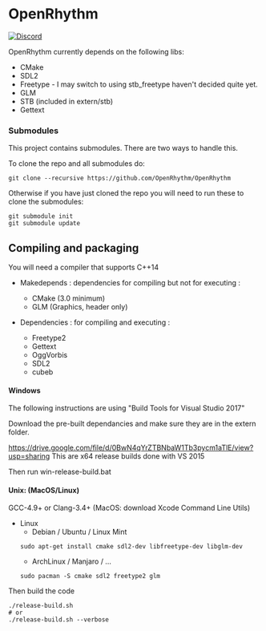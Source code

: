 # OpenRhythm
[![Discord](https://img.shields.io/discord/277133146007404544.svg)](https://discord.gg/BgDgs5)

OpenRhythm currently depends on the following libs:
* CMake
* SDL2
* Freetype - I may switch to using stb_freetype haven't decided quite yet.
* GLM
* STB (included in extern/stb)
* Gettext

### Submodules
This project contains submodules. There are two ways to handle this.

To clone the repo and all submodules do:
```
git clone --recursive https://github.com/OpenRhythm/OpenRhythm
```

Otherwise if you have just cloned the repo you will need to run these to clone the submodules:
```
git submodule init
git submodule update
```

## Compiling and packaging
You will need a compiler that supports C++14

* Makedepends : dependencies for compiling but not for executing :
    - CMake (3.0 minimum)
    - GLM   (Graphics, header only)

* Dependencies : for compiling and executing :
    - Freetype2
    - Gettext
    - OggVorbis
    - SDL2
    - cubeb


#### Windows
The following instructions are using "Build Tools for Visual Studio 2017" 

Download the pre-built dependancies and make sure they are in the extern folder.

https://drive.google.com/file/d/0BwN4qYrZTBNbaW1Tb3pycm1aTlE/view?usp=sharing
This are x64 release builds done with VS 2015

Then run win-release-build.bat



#### Unix: (MacOS/Linux)
GCC-4.9+ or Clang-3.4+ (MacOS: download Xcode Command Line Utils)

* Linux
    * Debian / Ubuntu / Linux Mint
    ```
    sudo apt-get install cmake sdl2-dev libfreetype-dev libglm-dev
    ```
    * ArchLinux / Manjaro / …
    ```
    sudo pacman -S cmake sdl2 freetype2 glm
    ```

Then build the code
```
./release-build.sh 
# or
./release-build.sh --verbose
```

